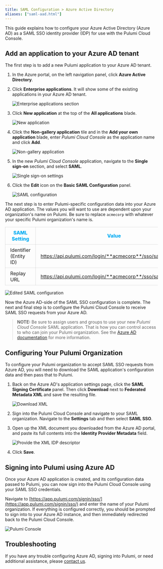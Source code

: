 ```yaml
---
title: SAML Configuration > Azure Active Directory
aliases: ["saml-aad.html"]
---
```


This guide explains how to configure your Azure Active Directory (Azure AD) as a SAML SSO identity provider
(IDP) for use with the Pulumi Cloud Console.

## Add an application to your Azure AD tenant

The first step is to add a new Pulumi application to your Azure AD tenant.

1. In the Azure portal, on the left navigation panel, click **Azure Active Directory**.

1. Click **Enterprise applications**. It will show some of the existing applications in your Azure
  AD tenant.

    ![Enterprise applications section](/assets/images/docs/reference/service/saml-aad/enterprise-applications.png)

1. Click **New application** at the top of the **All applications** blade.

    ![New application](/assets/images/docs/reference/service/saml-aad/new-application.png)

1. Click the **Non-gallery application** tile and in the **Add your own application** blade, enter
   _Pulumi Cloud Console_ as the application name and click **Add**.

    ![Non-gallery application](/assets/images/docs/reference/service/saml-aad/non-gallery-application.png)

1. In the new _Pulumi Cloud Console_ application, navigate to the **Single sign-on** section, and
  select **SAML**.

    ![Single sign-on settings](/assets/images/docs/reference/service/saml-aad/single-sign-on.png)

1. Click the **Edit** icon on the **Basic SAML Configuration** panel.

    ![SAML configuration](/assets/images/docs/reference/service/saml-aad/saml-configuration.png)

The next step is to enter Pulumi-specific configuration data into your Azure AD application.
The values you will want to use are dependent upon your organization's name on Pulumi. Be sure
to replace `acmecorp` with whatever your specific Pulumi organization's name is.

<style>
td, th {
    padding: 8px 8px;
    border: 1px solid rgba(0,0,0,0.13);
}

thead tr th {
    color: #00acf2;  /* $primary2, blue */
    font-weight: 800;
}

tbody tr td {
    padding-left: 16px;
    padding-right: 16px;
}
</style>

| SAML Setting | Value |
| --------------- | ----- |
| Identifier (Entity ID) | https://api.pulumi.com/login/**acmecorp**/sso/saml/metadata |
| Replay URL | https://api.pulumi.com/login/**acmecorp**/sso/saml/acs |


<p><!-- space between table and image --></p>

![Edited SAML configuration](/assets/images/docs/reference/service/saml-aad/edited-saml-configuration.png)

Now the Azure AD-side of the SAML SSO configuration is complete. The next and final
step is to configure the Pulumi Cloud Console to receive SAML SSO requests from your
Azure AD.

> **NOTE:** Be sure to assign users and groups to use your new _Pulumi Cloud Console_ SAML application.
> That is how you can control access to who can join your Pulumi organization. See the
> [Azure AD documentation](https://docs.microsoft.com/en-us/azure/active-directory/manage-apps/configure-single-sign-on-non-gallery-applications#assign-users-and-groups-to-your-saml-application)
> for more information.

## Configuring Your Pulumi Organization

To configure your Pulumi organization to accept SAML SSO requests from Azure AD, you will need to
download the SAML application's configuration data and then pass that to Pulumi.

1. Back on the Azure AD's application settings page, click the **SAML Signing Certificate** panel.
  Then click **Download** next to **Federated Metadata XML** and save the resulting file.

    ![Download XML](/assets/images/docs/reference/service/saml-aad/download-xml.png)

1. Sign into the Pulumi Cloud Console and navigate to your SAML organization. Navigate to the
  **Settings** tab and then select **SAML SSO**.

1. Open up the XML document you downloaded from the Azure AD portal, and paste its full contents
  into the **Identity Provider Metadata** field.

    ![Provide the XML IDP descriptor](/assets/images/docs/reference/service/saml-aad/pulumi-saml-settings-page.png)

1. Click **Save**.

## Signing into Pulumi using Azure AD

Once your Azure AD application is created, and its configuration data passed to Pulumi, you can now
sign into the Pulumi Cloud Console using your SAML SSO credentials.

Navigate to [https://app.pulumi.com/signin/sso/](https://app.pulumi.com/signin/sso/) and enter the
name of your Pulumi organization. If everything is configured correctly, you should be prompted to
sign into to your Azure AD instance, and then immediately redirected back to the Pulumi Cloud Console.

![Pulumi Console](/assets/images/docs/reference/service/saml-aad/pulumi-console-signin.png)

## Troubleshooting

If you have any trouble configuring Azure AD, signing into Pulumi, or need additional assistance, please
[contact us](https://www.pulumi.com/about/#contact-us).
